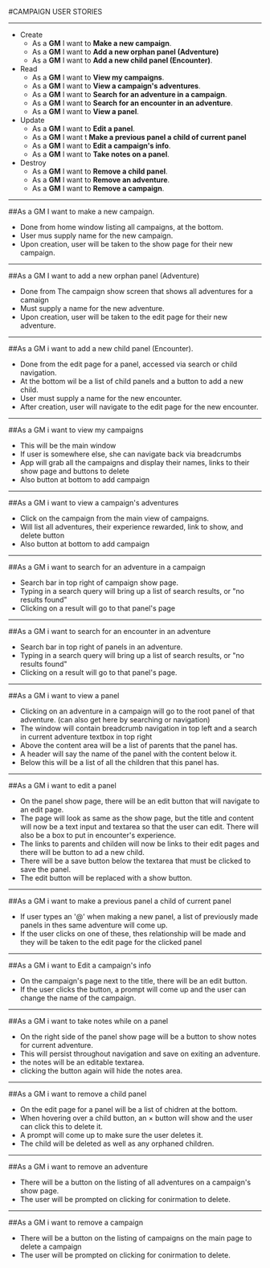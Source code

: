 ﻿#CAMPAIGN USER STORIES 

---

*  Create
    *  As a **GM** I want to **Make a new campaign**.
    *  As a **GM** I want to **Add a new orphan panel (Adventure)**
    *  As a **GM** I want to **Add a new child panel (Encounter)**.
*  Read
    *  As a **GM** I want to **View my campaigns**.
    *  As a **GM** I want to **View a campaign's adventures**.
    *  As a **GM** I want to **Search for an adventure in a campaign**.
    *  As a **GM** I want to **Search for an encounter in an adventure**.
    *  As a **GM** I want to **View a panel**.
*  Update
    *  As a **GM** I want to **Edit a panel**.
    *  As a **GM** I want t **Make a previous panel a child of current panel**
    *  As a **GM** I want to **Edit a campaign's info**.
    *  As a **GM** I want to **Take notes on a panel**.
*  Destroy
    *  As a **GM** I want to **Remove a child panel**.
    *  As a **GM** I want to **Remove an adventure**.
    *  As a **GM** I want to **Remove a campaign**.

---

##As a GM I want to make a new campaign.
- Done from home window listing all campaigns, at the bottom.
- User mus supply name for the new campaign.
- Upon creation, user will be taken to the show page for their new campaign.

---

##As a GM I want to add a new orphan panel (Adventure)
-  Done from The campaign show screen that shows all adventures for a camaign
-  Must supply a name for the new adventure.
-  Upon creation, user will be taken to the edit page for their new adventure.

---

##As a GM i want to add a new child panel (Encounter).
-  Done from the edit page for a panel, accessed via search or child
   navigation.
-  At the bottom wil be a list of child panels and a button to add
   a new child.
-  User must supply a name for the new encounter.
-  After creation, user will navigate to the edit page for the new encounter.

---

##As a GM i want to view my campaigns

- This will be the main window
- If user is somewhere else, she can navigate back via breadcrumbs
- App will grab all the campaigns and display their names, links to their 
  show page and buttons to delete
- Also button at bottom to add campaign

---

##As a GM i want to view a campaign's adventures

- Click on the campaign from the main view of campaigns.
- Will list all adventures, their experience rewarded, link to show, and delete button
- Also button at bottom to add campaign

---

##As a GM i want to search for an adventure in a campaign

- Search bar in top right of campaign show page.
- Typing in a search query will bring up a list of search results, or "no results found"
- Clicking on a result will go to that panel's page

---

##As a GM i want to search for an encounter in an adventure

- Search bar in top right of panels in an adventure.
- Typing in a search query will bring up a list of search results, or "no results found"
- Clicking on a result will go to that panel's page.

---

##As a GM i want to view a panel

- Clicking on an adventure in a campaign will go to the root panel of that adventure. (can also get here by searching or navigation)
- The window will contain breadcrumb navigation in top left and a search in current adventure textbox in top right
- Above the content area will be a list of parents that the panel has.
- A header will say the name of the panel with the content below it.
- Below this will be a list of all the children that this panel has.

---

##As a GM i want to edit a panel

- On the panel show page, there will be an edit button that will navigate to an edit page.
- The page will look as same as the show page, but the title and content will now be a text input and textarea so that the user can edit. There will also be a box to put in encounter's experience. 
- The links to parents and childen will now be links to their edit pages and there will be  button to ad a new child.
- There will be a save button below the textarea that must be clicked to save the panel. 
- The edit button will be replaced with a show button.

---

##As a GM i want to make a previous panel a child of current panel
- If user types an '@' when making a new panel, a list of previously made panels in thes same adventure will come up. 
- If the user clicks on one of these, thes relationship will be made and they will be taken to the edit page for the clicked panel

---

##As a GM i want to Edit a campaign's info

- On the campaign's page next to the title, there will be an edit button.
- If the user clicks the button, a prompt will come up and the user can change the name of the campaign.

---

##As a GM i want to take notes while on a panel
- On the right side of the panel show page will be a button to show notes for current adventure.
- This will persist throughout navigation and save on exiting an adventure.
- the notes will be an editable textarea.
- clicking the button again will hide the notes area.

---

##As a GM i want to remove a child panel
- On the edit page for a panel will be a list of chidren at the bottom.
- When hovering over a child button, an &times; button will show and the user can click this to delete it.
- A prompt will come up to make sure the user deletes it.
- The child will be deleted as well as any orphaned children.

---

##As a GM i want to remove an adventure

- There will be a button on the listing of all adventures on a campaign's show page.
- The user will be prompted on clicking for conirmation to delete.  

---

##As a GM i want to remove a campaign
- There will be a button on the listing of campaigns on the main page to delete a campaign
- The user will be prompted on clicking for conirmation to delete.  